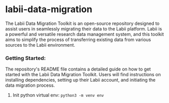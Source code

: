 # labii-data-migration
The Labii Data Migration Toolkit is an open-source repository designed to assist users in seamlessly migrating their data to the Labii platform. Labii is a powerful and versatile research data management system, and this toolkit aims to simplify the process of transferring existing data from various sources to the Labii environment.

### Getting Started:
The repository's README file contains a detailed guide on how to get started with the Labii Data Migration Toolkit. Users will find instructions on installing dependencies, setting up their Labii account, and initiating the data migration process.
1. Init python virtual env: `python3 -m venv env`